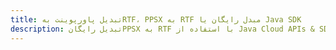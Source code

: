 ---title: تبدیل پاورپوینت بهRTF، PPSX به RTF مبدل رایگان یا Java SDKdescription: تبدیل رایگانPPSX به RTF با استفاده از Java Cloud APIs & SDK. همچنین اسناد Microsoft PowerPoint را در Cloud ایجاد، ویرایش و رندر کنید.---